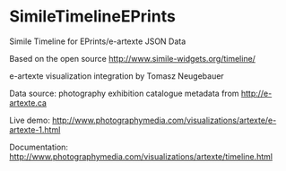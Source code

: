 SimileTimelineEPrints
=====================

Simile Timeline for EPrints/e-artexte JSON Data

Based on the open source http://www.simile-widgets.org/timeline/

e-artexte visualization integration by Tomasz Neugebauer 

Data source: photography exhibition catalogue metadata from http://e-artexte.ca
   
Live demo: http://www.photographymedia.com/visualizations/artexte/e-artexte-1.html

Documentation: http://www.photographymedia.com/visualizations/artexte/timeline.html
